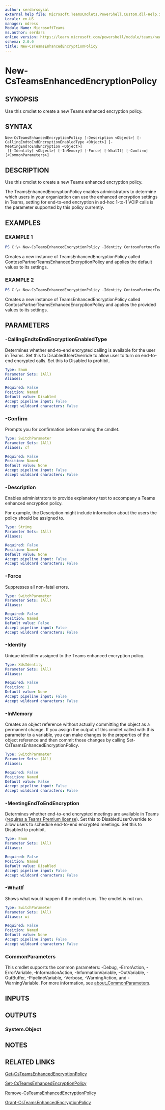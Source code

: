 ```yaml
---
author: serdarsoysal
external help file: Microsoft.TeamsCmdlets.PowerShell.Custom.dll-Help.xml
Locale: en-US
manager: mdress
Module Name: MicrosoftTeams
ms.author: serdars
online version: https://learn.microsoft.com/powershell/module/teams/new-csteamsenhancedencryptionpolicy
schema: 2.0.0
title: New-CsTeamsEnhancedEncryptionPolicy
---
```


# New-CsTeamsEnhancedEncryptionPolicy

## SYNOPSIS
Use this cmdlet to create a new Teams enhanced encryption policy.

## SYNTAX

```
New-CsTeamsEnhancedEncryptionPolicy [-Description <Object>] [-CallingEndtoEndEncryptionEnabledType <Object>] [-MeetingEndToEndEncryption <Object>]
 [[-Identity] <Object>] [-InMemory] [-Force] [-WhatIf] [-Confirm] [<CommonParameters>]
```

## DESCRIPTION
Use this cmdlet to create a new Teams enhanced encryption policy.

The TeamsEnhancedEncryptionPolicy enables administrators to determine which users in your organization can use the enhanced encryption settings in Teams, setting for end-to-end encryption in ad-hoc 1-to-1 VOIP calls is the parameter supported by this policy currently.

## EXAMPLES

### EXAMPLE 1
```PowerShell
PS C:\> New-CsTeamsEnhancedEncryptionPolicy -Identity ContosoPartnerTeamsEnhancedEncryptionPolicy
```

Creates a new instance of TeamsEnhancedEncryptionPolicy called ContosoPartnerTeamsEnhancedEncryptionPolicy and applies the default values to its settings.

### EXAMPLE 2
```PowerShell
PS C:\> New-CsTeamsEnhancedEncryptionPolicy -Identity ContosoPartnerTeamsEnhancedEncryptionPolicy -CallingEndtoEndEncryptionEnabledType DisabledUserOverride -MeetingEndToEndEncryption DisabledUserOverride
```

Creates a new instance of TeamsEnhancedEncryptionPolicy called ContosoPartnerTeamsEnhancedEncryptionPolicy and applies the provided values to its settings.

## PARAMETERS

### -CallingEndtoEndEncryptionEnabledType
Determines whether end-to-end encrypted calling is available for the user in Teams. Set this to DisabledUserOverride to allow user to turn on end-to-end encrypted calls. Set this to Disabled to prohibit.

```yaml
Type: Enum
Parameter Sets: (All)
Aliases:

Required: False
Position: Named
Default value: Disabled
Accept pipeline input: False
Accept wildcard characters: False
```

### -Confirm
Prompts you for confirmation before running the cmdlet.

```yaml
Type: SwitchParameter
Parameter Sets: (All)
Aliases: cf

Required: False
Position: Named
Default value: None
Accept pipeline input: False
Accept wildcard characters: False
```

### -Description
Enables administrators to provide explanatory text to accompany a Teams enhanced encryption policy.

For example, the Description might include information about the users the policy should be assigned to.

```yaml
Type: String
Parameter Sets: (All)
Aliases:

Required: False
Position: Named
Default value: None
Accept pipeline input: False
Accept wildcard characters: False
```

### -Force
Suppresses all non-fatal errors.

```yaml
Type: SwitchParameter
Parameter Sets: (All)
Aliases:

Required: False
Position: Named
Default value: False
Accept pipeline input: False
Accept wildcard characters: False
```

### -Identity
Unique identifier assigned to the Teams enhanced encryption policy.

```yaml
Type: XdsIdentity
Parameter Sets: (All)
Aliases:

Required: False
Position: 1
Default value: None
Accept pipeline input: False
Accept wildcard characters: False
```

### -InMemory
Creates an object reference without actually committing the object as a permanent change. If you assign the output of this cmdlet called with this parameter to a variable, you can make changes to the properties of the object reference and then commit those changes by calling Set-CsTeamsEnhancedEncryptionPolicy.

```yaml
Type: SwitchParameter
Parameter Sets: (All)
Aliases:

Required: False
Position: Named
Default value: False
Accept pipeline input: False
Accept wildcard characters: False
```

### -MeetingEndToEndEncryption
Determines whether end-to-end encrypted meetings are available in Teams ([requires a Teams Premium license](https://www.microsoft.com/en-us/microsoft-teams/premium)). Set this to DisabledUserOverride to allow users to schedule end-to-end encrypted meetings. Set this to Disabled to prohibit.

```yaml
Type: Enum
Parameter Sets: (All)
Aliases:

Required: False
Position: Named
Default value: Disabled
Accept pipeline input: False
Accept wildcard characters: False
```

### -WhatIf
Shows what would happen if the cmdlet runs.
The cmdlet is not run.

```yaml
Type: SwitchParameter
Parameter Sets: (All)
Aliases: wi

Required: False
Position: Named
Default value: None
Accept pipeline input: False
Accept wildcard characters: False
```

### CommonParameters
This cmdlet supports the common parameters: -Debug, -ErrorAction, -ErrorVariable, -InformationAction, -InformationVariable, -OutVariable, -OutBuffer, -PipelineVariable, -Verbose, -WarningAction, and -WarningVariable. For more information, see [about_CommonParameters](https://go.microsoft.com/fwlink/?LinkID=113216).

## INPUTS

## OUTPUTS

### System.Object

## NOTES

## RELATED LINKS

[Get-CsTeamsEnhancedEncryptionPolicy](https://learn.microsoft.com/powershell/module/teams/get-csteamsenhancedencryptionpolicy)

[Set-CsTeamsEnhancedEncryptionPolicy](https://learn.microsoft.com/powershell/module/teams/set-csteamsenhancedencryptionpolicy)

[Remove-CsTeamsEnhancedEncryptionPolicy](https://learn.microsoft.com/powershell/module/teams/remove-csteamsenhancedencryptionpolicy)

[Grant-CsTeamsEnhancedEncryptionPolicy](https://learn.microsoft.com/powershell/module/teams/grant-csteamsenhancedencryptionpolicy)

